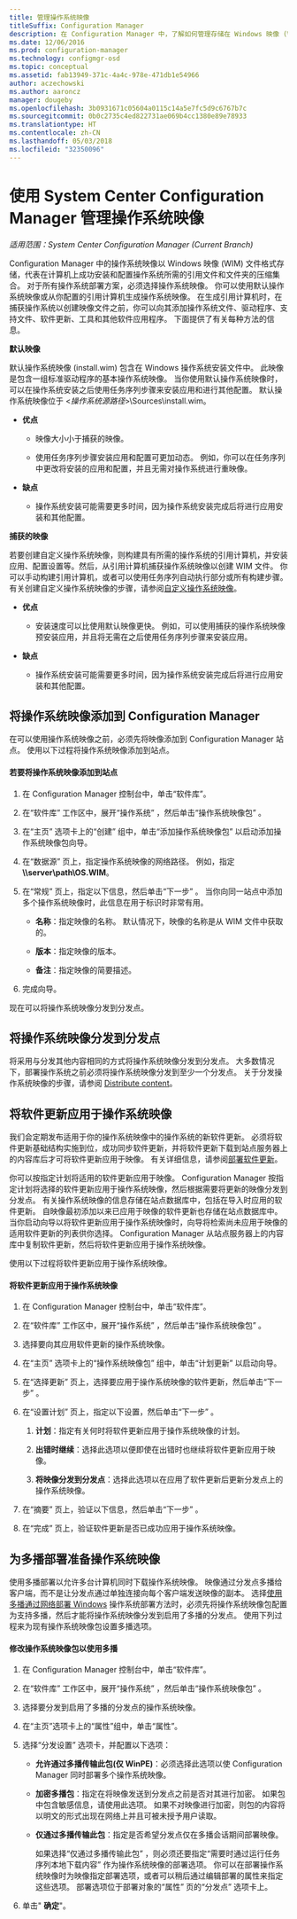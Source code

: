 ```yaml
---
title: 管理操作系统映像
titleSuffix: Configuration Manager
description: 在 Configuration Manager 中，了解如何管理存储在 Windows 映像 (WIM) 文件中的操作系统映像。
ms.date: 12/06/2016
ms.prod: configuration-manager
ms.technology: configmgr-osd
ms.topic: conceptual
ms.assetid: fab13949-371c-4a4c-978e-471db1e54966
author: aczechowski
ms.author: aaroncz
manager: dougeby
ms.openlocfilehash: 3b0931671c05604a0115c14a5e7fc5d9c6767b7c
ms.sourcegitcommit: 0b0c2735c4ed822731ae069b4cc1380e89e78933
ms.translationtype: HT
ms.contentlocale: zh-CN
ms.lasthandoff: 05/03/2018
ms.locfileid: "32350096"
---
```

# <a name="manage-operating-system-images-with-system-center-configuration-manager"></a>使用 System Center Configuration Manager 管理操作系统映像

*适用范围：System Center Configuration Manager (Current Branch)*

Configuration Manager 中的操作系统映像以 Windows 映像 (WIM) 文件格式存储，代表在计算机上成功安装和配置操作系统所需的引用文件和文件夹的压缩集合。 对于所有操作系统部署方案，必须选择操作系统映像。   你可以使用默认操作系统映像或从你配置的引用计算机生成操作系统映像。 在生成引用计算机时，在捕获操作系统以创建映像文件之前，你可以向其添加操作系统文件、驱动程序、支持文件、软件更新、工具和其他软件应用程序。 下面提供了有关每种方法的信息。  

 **默认映像**  

 默认操作系统映像 (install.wim) 包含在 Windows 操作系统安装文件中。 此映像是包含一组标准驱动程序的基本操作系统映像。 当你使用默认操作系统映像时，可以在操作系统安装之后使用任务序列步骤来安装应用和进行其他配置。  默认操作系统映像位于 <*操作系统源路径*>\Sources\install.wim。  

-   **优点**  

    -   映像大小小于捕获的映像。  

    -   使用任务序列步骤安装应用和配置可更加动态。 例如，你可以在任务序列中更改将安装的应用和配置，并且无需对操作系统进行重映像。  

-   **缺点**  

    -   操作系统安装可能需要更多时间，因为操作系统安装完成后将进行应用安装和其他配置。  

 **捕获的映像**  

 若要创建自定义操作系统映像，则构建具有所需的操作系统的引用计算机，并安装应用、配置设置等。然后，从引用计算机捕获操作系统映像以创建 WIM 文件。 你可以手动构建引用计算机，或者可以使用任务序列自动执行部分或所有构建步骤。   
有关创建自定义操作系统映像的步骤，请参阅[自定义操作系统映像](customize-operating-system-images.md)。  

-   **优点**  

    -   安装速度可以比使用默认映像更快。 例如，可以使用捕获的操作系统映像预安装应用，并且将无需在之后使用任务序列步骤来安装应用。  

-   **缺点**  

    -   操作系统安装可能需要更多时间，因为操作系统安装完成后将进行应用安装和其他配置。  


##  <a name="BKMK_AddOSImages"></a>将操作系统映像添加到 Configuration Manager  
 在可以使用操作系统映像之前，必须先将映像添加到 Configuration Manager 站点。 使用以下过程将操作系统映像添加到站点。  

#### <a name="to-add-an-operating-system-image-to-a-site"></a>若要将操作系统映像添加到站点  

1.  在 Configuration Manager 控制台中，单击“软件库”。  

2.  在“软件库”  工作区中，展开“操作系统” ，然后单击“操作系统映像包” 。  

3.  在“主页”  选项卡上的“创建”  组中，单击“添加操作系统映像包”  以启动添加操作系统映像包向导。  

4.  在“数据源”  页上，指定操作系统映像的网络路径。 例如，指定 **\\\server\path\OS.WIM**。  

5.  在“常规”  页上，指定以下信息，然后单击“下一步” 。 当你向同一站点中添加多个操作系统映像时，此信息在用于标识时非常有用。  

    -   **名称**：指定映像的名称。 默认情况下，映像的名称是从 WIM 文件中获取的。  

    -   **版本**：指定映像的版本。  

    -   **备注**：指定映像的简要描述。  

6.  完成向导。  

 现在可以将操作系统映像分发到分发点。  

##  <a name="BKMK_DistributeBootImages"></a>将操作系统映像分发到分发点  
 将采用与分发其他内容相同的方式将操作系统映像分发到分发点。 大多数情况下，部署操作系统之前必须将操作系统映像分发到至少一个分发点。 关于分发操作系统映像的步骤，请参阅 [Distribute content](../../core/servers/deploy/configure/deploy-and-manage-content.md#bkmk_distribute)。  

##  <a name="BKMK_OSImagesApplyUpdates"></a>将软件更新应用于操作系统映像  
 我们会定期发布适用于你的操作系统映像中的操作系统的新软件更新。 必须将软件更新基础结构实施到位，成功同步软件更新，并将软件更新下载到站点服务器上的内容库后才可将软件更新应用于映像。 有关详细信息，请参阅[部署软件更新](../../sum/deploy-use/deploy-software-updates.md)。  

 你可以按指定计划将适用的软件更新应用于映像。 Configuration Manager 按指定计划将选择的软件更新应用于操作系统映像，然后根据需要将更新的映像分发到分发点。 有关操作系统映像的信息存储在站点数据库中，包括在导入时应用的软件更新。 自映像最初添加以来已应用于映像的软件更新也存储在站点数据库中。 当你启动向导以将软件更新应用于操作系统映像时，向导将检索尚未应用于映像的适用软件更新的列表供你选择。 Configuration Manager 从站点服务器上的内容库中复制软件更新，然后将软件更新应用于操作系统映像。  

 使用以下过程将软件更新应用于操作系统映像。  

#### <a name="to-apply-software-updates-to-an-operating-system-image"></a>将软件更新应用于操作系统映像  

1.  在 Configuration Manager 控制台中，单击“软件库”。  

2.  在“软件库”  工作区中，展开“操作系统” ，然后单击“操作系统映像包” 。  

3.  选择要向其应用软件更新的操作系统映像。  

4.  在“主页”  选项卡上的“操作系统映像包”  组中，单击“计划更新”  以启动向导。  

5.  在“选择更新”  页上，选择要应用于操作系统映像的软件更新，然后单击“下一步” 。  

6.  在“设置计划”  页上，指定以下设置，然后单击“下一步” 。  

    1.  **计划**：指定有关何时将软件更新应用于操作系统映像的计划。  

    2.  **出错时继续**：选择此选项以便即使在出错时也继续将软件更新应用于映像。  

    3.  **将映像分发到分发点**：选择此选项以在应用了软件更新后更新分发点上的操作系统映像。  

7.  在“摘要”  页上，验证以下信息，然后单击“下一步” 。  

8.  在“完成”  页上，验证软件更新是否已成功应用于操作系统映像。  

##  <a name="BKMK_OSImageMulticast"></a>为多播部署准备操作系统映像  
 使用多播部署以允许多台计算机同时下载操作系统映像。 映像通过分发点多播给客户端，而不是让分发点通过单独连接向每个客户端发送映像的副本。 选择[使用多播通过网络部署 Windows](../deploy-use/use-multicast-to-deploy-windows-over-the-network.md) 操作系统部署方法时，必须先将操作系统映像包配置为支持多播，然后才能将操作系统映像分发到启用了多播的分发点。 使用下列过程来为现有操作系统映像包设置多播选项。  

#### <a name="to-modify-an-operating-system-image-package-to-use-multicast"></a>修改操作系统映像包以使用多播  

1.  在 Configuration Manager 控制台中，单击“软件库”。  

2.  在“软件库”  工作区中，展开“操作系统” ，然后单击“操作系统映像包” 。  

3.  选择要分发到启用了多播的分发点的操作系统映像。  

4.  在“主页”选项卡上的“属性”组中，单击“属性”。  

5.  选择“分发设置”  选项卡，并配置以下选项：  

    -   **允许通过多播传输此包(仅 WinPE)**：必须选择此选项以使 Configuration Manager 同时部署多个操作系统映像。  

    -   **加密多播包**：指定在将映像发送到分发点之前是否对其进行加密。 如果包中包含敏感信息，请使用此选项。 如果不对映像进行加密，则包的内容将以明文的形式出现在网络上并且可被未授予用户读取。  

    -   **仅通过多播传输此包**：指定是否希望分发点仅在多播会话期间部署映像。  

         如果选择“仅通过多播传输此包” ，则必须还要指定“需要时通过运行任务序列本地下载内容”  作为操作系统映像的部署选项。 你可以在部署操作系统映像时为映像指定部署选项，或者可以稍后通过编辑部署的属性来指定这些选项。 部署选项位于部署对象的“属性”  页的“分发点”  选项卡上。  

6.  单击" **确定**"。  
